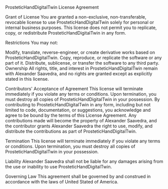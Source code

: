 ProsteticHandDigitalTwin License Agreement

Grant of License You are granted a non-exclusive, non-transferable, revocable license to use ProsteticHandDigitalTwin solely for personal or internal business purposes. This license does not permit you to replicate, copy, or redistribute ProsteticHandDigitalTwin in any form.

Restrictions You may not:

Modify, translate, reverse-engineer, or create derivative works based on ProsteticHandDigitalTwin.
Copy, reproduce, or replicate the software or any part of it.
Distribute, sublicense, or transfer the software to any third party.
Ownership All rights, title, and interest in ProsteticHandDigitalTwin remain with Alexander Saavedra, and no rights are granted except as explicitly stated in this license.

Contributors' Acceptance of Agreement This license will terminate immediately if you violate any terms or conditions. Upon termination, you must destroy all copies of ProsteticHandDigitalTwin in your possession. By contributing to ProsteticHandDigitalTwin in any form, including but not limited to code, documentation, or suggestions, you acknowledge and agree to be bound by the terms of this License Agreement. Any contributions made will become the property of Alexander Saavedra, and the contributor grants Alexander Saavedra the right to use, modify, and distribute the contributions as part of ProsteticHandDigitalTwin.

Termination This license will terminate immediately if you violate any terms or conditions. Upon termination, you must destroy all copies of ProsteticHandDigitalTwin in your possession.

Liability Alexander Saavedra shall not be liable for any damages arising from the use or inability to use ProsteticHandDigitalTwin.

Governing Law This agreement shall be governed by and construed in accordance with the laws of United Stated of America.
